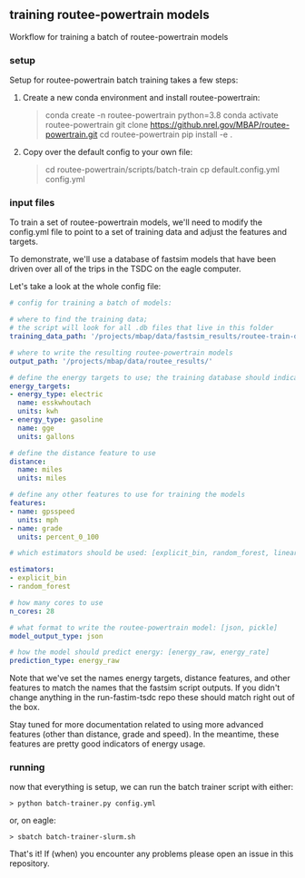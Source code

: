 ## training routee-powertrain models

Workflow for training a batch of routee-powertrain models

### setup

Setup for routee-powertrain batch training takes a few steps:

1. Create a new conda environment and install routee-powertrain:
    > conda create -n routee-powertrain python=3.8
	> conda activate routee-powertrain
	> git clone https://github.nrel.gov/MBAP/routee-powertrain.git
	> cd routee-powertrain
	> pip install -e .

3. Copy over the default config to your own file:
    > cd routee-powertrain/scripts/batch-train
    > cp default.config.yml config.yml
	
### input files

To train a set of routee-powertrain models, we'll need to modify the config.yml file to point to 
a set of training data and adjust the features and targets. 

To demonstrate, we'll use a database of fastsim models that have been driven over all of the 
trips in the TSDC on the eagle computer.

Let's take a look at the whole config file:

```yaml
# config for training a batch of models:

# where to find the training data;
# the script will look for all .db files that live in this folder
training_data_path: '/projects/mbap/data/fastsim_results/routee-train-data/2021-02-19_11-49-23/'

# where to write the resulting routee-powertrain models
output_path: '/projects/mbap/data/routee_results/'

# define the energy targets to use; the training database should indicate which energy type to use;
energy_targets:
- energy_type: electric
  name: esskwhoutach
  units: kwh
- energy_type: gasoline
  name: gge
  units: gallons

# define the distance feature to use
distance:
  name: miles
  units: miles

# define any other features to use for training the models
features:
- name: gpsspeed
  units: mph
- name: grade
  units: percent_0_100

# which estimators should be used: [explicit_bin, random_forest, linear_regression, xgboost]

estimators:
- explicit_bin
- random_forest

# how many cores to use
n_cores: 28 

# what format to write the routee-powertrain model: [json, pickle]
model_output_type: json

# how the model should predict energy: [energy_raw, energy_rate]
prediction_type: energy_raw
```


Note that we've set the names energy targets, distance features, and other features to match the names that the fastsim script outputs. If you didn't change anything in the run-fastim-tsdc repo these should match right out of the box. 

Stay tuned for more documentation related to using more advanced features (other than distance, grade and speed). In the meantime, these features are pretty good indicators of energy usage.

### running

now that everything is setup, we can run the batch trainer script with either:

    > python batch-trainer.py config.yml

or, on eagle:

    > sbatch batch-trainer-slurm.sh

That's it! If (when) you encounter any problems please open an issue in this repository.